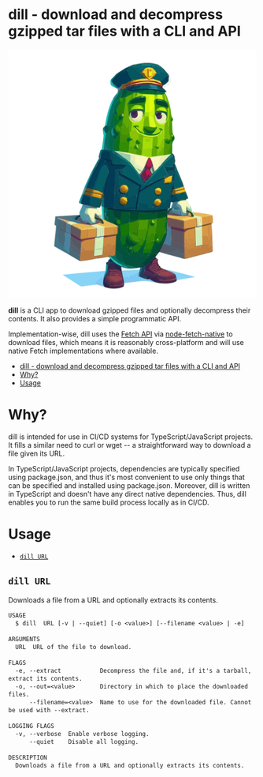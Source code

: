 # dill - download and decompress gzipped tar files with a CLI and API

![An anthropomorphic dill pickle in a doorman's uniform](https://raw.githubusercontent.com/tylerbutler/tools-monorepo/main/packages/dill-docs/src/assets/dill-logo.svg)

**dill** is a CLI app to download gzipped files and optionally decompress their contents. It also provides a simple programmatic
API.

Implementation-wise, dill uses the [Fetch API](https://developer.mozilla.org/en-US/docs/Web/API/Fetch_API) via
[node-fetch-native](https://github.com/unjs/node-fetch-native) to download files, which means it is reasonably
cross-platform and will use native Fetch implementations where available.

<!-- toc -->
* [dill - download and decompress gzipped tar files with a CLI and API](#dill---download-and-decompress-gzipped-tar-files-with-a-cli-and-api)
* [Why?](#why)
* [Usage](#usage)
<!-- tocstop -->

# Why?

dill is intended for use in CI/CD systems for TypeScript/JavaScript projects. It fills a similar need to curl or wget --
a straightforward way to download a file given its URL.

In TypeScript/JavaScript projects, dependencies are typically specified using package.json, and thus it's most
convenient to use only things that can be specified and installed using package.json. Moreover, dill is written in
TypeScript and doesn't have any direct native dependencies. Thus, dill enables you to run the same build process locally
as in CI/CD.

# Usage

<!-- commands -->
* [`dill URL`](#dill-url)

## `dill URL`

Downloads a file from a URL and optionally extracts its contents.

```
USAGE
  $ dill  URL [-v | --quiet] [-o <value>] [--filename <value> | -e]

ARGUMENTS
  URL  URL of the file to download.

FLAGS
  -e, --extract           Decompress the file and, if it's a tarball, extract its contents.
  -o, --out=<value>       Directory in which to place the downloaded files.
      --filename=<value>  Name to use for the downloaded file. Cannot be used with --extract.

LOGGING FLAGS
  -v, --verbose  Enable verbose logging.
      --quiet    Disable all logging.

DESCRIPTION
  Downloads a file from a URL and optionally extracts its contents.
```
<!-- commandsstop -->
